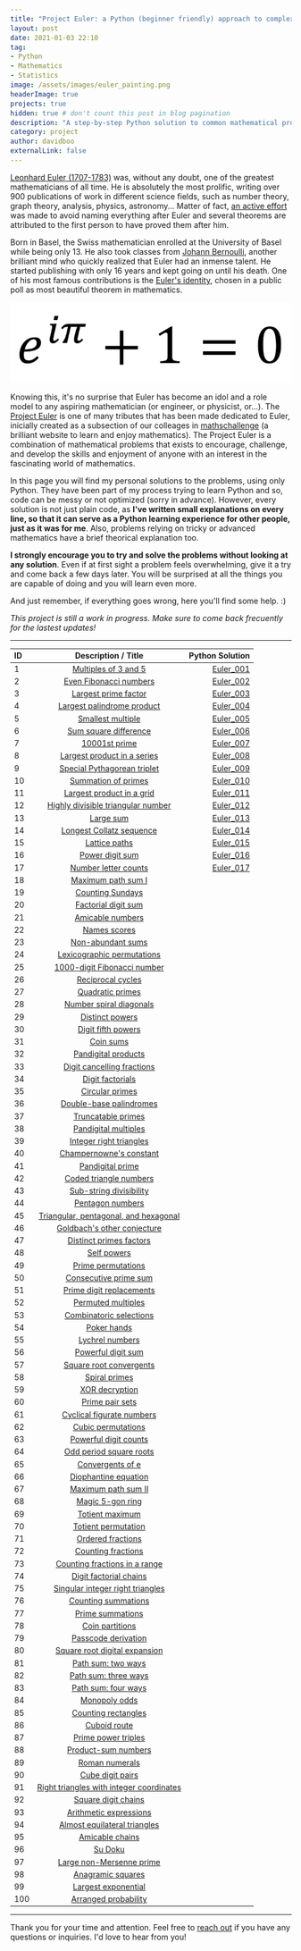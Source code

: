```yaml
---
title: "Project Euler: a Python (beginner friendly) approach to complex mathematical challenges"
layout: post
date: 2021-01-03 22:10
tag:
- Python
- Mathematics
- Statistics
image: /assets/images/euler_painting.png
headerImage: true
projects: true
hidden: true # don't count this post in blog pagination
description: "A step-by-step Python solution to common mathematical problems."
category: project
author: davidboo
externalLink: false
---
```

  
[Leonhard Euler (1707-1783)](https://www.euler-foundation.org/?page_id=45) was, without any doubt, one of the greatest mathematicians of all time. He is absolutely the most prolific, writing over 900 publications of work in different science fields, such as number theory, graph theory, analysis, physics, astronomy... Matter of fact, [an active effort](https://en.wikipedia.org/wiki/List_of_things_named_after_Leonhard_Euler) was made to avoid naming everything after Euler and several theorems are attributed to the first person to have proved them after him. 

Born in Basel, the Swiss mathematician enrolled at the University of Basel while being only 13. He also took classes from [Johann Bernoulli](https://en.wikipedia.org/wiki/Johann_Bernoulli), another brilliant mind who quickly realized that Euler had an inmense talent. He started publishing with only 16 years and kept going on until his death. One of his most famous contributions is the [Euler's identity](https://plus.maths.org/content/maths-minute-eulers-identity), chosen in a public poll as most beautiful theorem in mathematics.

<p align="center">
  <img src="https://github.com/David-boo/David-Boo.github.io/blob/gh-pages/assets/images/euler_identity.png?raw=true">
</p>

Knowing this, it's no surprise that Euler has become an idol and a role model to any aspiring mathematician (or engineer, or physicist, or...). The [Project Euler](https://projecteuler.net/) is one of many tributes that has been made dedicated to Euler, inicially created as a subsection of our colleages in [mathschallenge](mathschallenge.net) (a brilliant website to learn and enjoy mathematics). <span class="evidence">The Project Euler is a combination of mathematical problems that exists to encourage, challenge, and develop the skills and enjoyment of anyone with an interest in the fascinating world of mathematics.</span>

In this page you will find my personal solutions to the problems, using only Python. They have been part of my process trying to learn Python and so, code can be messy or not optimized (sorry in advance). <span class="evidence"> However, every solution is not just plain code, as **I've written small explanations on every line, so that it can serve as a Python learning experience for other people, just as it was for me**.</span> Also, problems relying on tricky or advanced mathematics have a brief theorical explanation too. 

**I strongly encourage you to try and solve the problems without looking at any solution**. Even if at first sight a problem feels overwhelming, give it a try and come back a few days later. You will be surprised at all the things you are capable of doing and you will learn even more. 

And just remember, if everything goes wrong, here you'll find some help. :)

_This project is still a work in progress. Make sure to come back frecuently for the lastest updates!_

---
    
|ID|&nbsp;&nbsp;&nbsp;&nbsp;&nbsp;&nbsp;&nbsp;&nbsp;&nbsp;&nbsp;&nbsp;&nbsp;Description / Title&nbsp;&nbsp;&nbsp;&nbsp;&nbsp;&nbsp;&nbsp;&nbsp;&nbsp;&nbsp;&nbsp;&nbsp;|Python Solution|
|:-----|:-----:|-----:|
|1|[Multiples of 3 and 5](https://projecteuler.net/problem=1)|[Euler_001](https://github.com/David-boo/Euler/blob/main/Euler_001.py)|
|2|[Even Fibonacci numbers](https://projecteuler.net/problem=2)|[Euler_002](https://github.com/David-boo/Euler/blob/main/Euler_002.py)|
|3|[Largest prime factor](https://projecteuler.net/problem=3)|[Euler_003](https://github.com/David-boo/Euler/blob/main/Euler_003.py)|
|4|[Largest palindrome product](https://projecteuler.net/problem=4)|[Euler_004](https://github.com/David-boo/Euler/blob/main/Euler_004.py)|
|5|[Smallest multiple](https://projecteuler.net/problem=5)|[Euler_005](https://github.com/David-boo/Euler/blob/main/Euler_005.py)|
|6|[Sum square difference](https://projecteuler.net/problem=6)|[Euler_006](https://github.com/David-boo/Euler/blob/main/Euler_006.py)|
|7|[10001st prime](https://projecteuler.net/problem=7)|[Euler_007](https://github.com/David-boo/Euler/blob/main/Euler_007.py)|
|8|[Largest product in a series](https://projecteuler.net/problem=8)|[Euler_008](https://github.com/David-boo/Euler/blob/main/Euler_008.py)|
|9|[Special Pythagorean triplet](https://projecteuler.net/problem=9)|[Euler_009](https://github.com/David-boo/Euler/blob/main/Euler_009.py)|
|10|[Summation of primes](https://projecteuler.net/problem=10)|[Euler_010](https://github.com/David-boo/Euler/blob/main/Euler_010.py)|
|11|[Largest product in a grid](https://projecteuler.net/problem=11)|[Euler_011](https://github.com/David-boo/Euler/blob/main/Euler_011.py)|
|12|[Highly divisible triangular number](https://projecteuler.net/problem=12)|[Euler_012](https://github.com/David-boo/Euler/blob/main/Euler_012.py)|
|13|[Large sum](https://projecteuler.net/problem=13)|[Euler_013](https://github.com/David-boo/Euler/blob/main/Euler_013.py)|
|14|[Longest Collatz sequence](https://projecteuler.net/problem=14)|[Euler_014](https://github.com/David-boo/Euler/blob/main/Euler_014.py)|
|15|[Lattice paths](https://projecteuler.net/problem=15)|[Euler_015](https://github.com/David-boo/Euler/blob/main/Euler_015.py)|
|16|[Power digit sum](https://projecteuler.net/problem=16)|[Euler_016](https://github.com/David-boo/Euler/blob/main/Euler_016.py)|
|17|[Number letter counts](https://projecteuler.net/problem=17)|[Euler_017](https://github.com/David-boo/Euler/blob/main/Euler_017.py)|
|18|[Maximum path sum I](https://projecteuler.net/problem=18)||
|19|[Counting Sundays](https://projecteuler.net/problem=19)||
|20|[Factorial digit sum](https://projecteuler.net/problem=20)||
|21|[Amicable numbers](https://projecteuler.net/problem=21)||
|22|[Names scores](https://projecteuler.net/problem=22)||
|23|[Non-abundant sums](https://projecteuler.net/problem=23)||
|24|[Lexicographic permutations](https://projecteuler.net/problem=24)||
|25|[1000-digit Fibonacci number](https://projecteuler.net/problem=25)||
|26|[Reciprocal cycles](https://projecteuler.net/problem=26)||
|27|[Quadratic primes](https://projecteuler.net/problem=27)||
|28|[Number spiral diagonals](https://projecteuler.net/problem=28)||
|29|[Distinct powers](https://projecteuler.net/problem=29)||
|30|[Digit fifth powers](https://projecteuler.net/problem=30)||
|31|[Coin sums](https://projecteuler.net/problem=31)||
|32|[Pandigital products](https://projecteuler.net/problem=32)||
|33|[Digit cancelling fractions](https://projecteuler.net/problem=33)||
|34|[Digit factorials](https://projecteuler.net/problem=34)||
|35|[Circular primes](https://projecteuler.net/problem=35)||
|36|[Double-base palindromes](https://projecteuler.net/problem=36)||
|37|[Truncatable primes](https://projecteuler.net/problem=37)||
|38|[Pandigital multiples](https://projecteuler.net/problem=38)||
|39|[Integer right triangles](https://projecteuler.net/problem=39)||
|40|[Champernowne's constant](https://projecteuler.net/problem=40)||
|41|[Pandigital prime](https://projecteuler.net/problem=41)||
|42|[Coded triangle numbers](https://projecteuler.net/problem=42)||
|43|[Sub-string divisibility](https://projecteuler.net/problem=43)||
|44|[Pentagon numbers](https://projecteuler.net/problem=44)||
|45|[Triangular, pentagonal, and hexagonal](https://projecteuler.net/problem=45)||
|46|[Goldbach's other conjecture](https://projecteuler.net/problem=46)||
|47|[Distinct primes factors](https://projecteuler.net/problem=47)||
|48|[Self powers](https://projecteuler.net/problem=48)||
|49|[Prime permutations](https://projecteuler.net/problem=49)||
|50|[Consecutive prime sum](https://projecteuler.net/problem=50)||
|51|[Prime digit replacements](https://projecteuler.net/problem=51)||
|52|[Permuted multiples](https://projecteuler.net/problem=52)||
|53|[Combinatoric selections](https://projecteuler.net/problem=53)||
|54|[Poker hands](https://projecteuler.net/problem=54)||
|55|[Lychrel numbers](https://projecteuler.net/problem=55)||
|56|[Powerful digit sum](https://projecteuler.net/problem=56)||
|57|[Square root convergents](https://projecteuler.net/problem=57)||
|58|[Spiral primes](https://projecteuler.net/problem=58)||
|59|[XOR decryption](https://projecteuler.net/problem=59)||
|60|[Prime pair sets](https://projecteuler.net/problem=60)||
|61|[Cyclical figurate numbers](https://projecteuler.net/problem=61)||
|62|[Cubic permutations](https://projecteuler.net/problem=62)||
|63|[Powerful digit counts](https://projecteuler.net/problem=63)||
|64|[Odd period square roots](https://projecteuler.net/problem=64)||
|65|[Convergents of e](https://projecteuler.net/problem=65)||
|66|[Diophantine equation](https://projecteuler.net/problem=66)||
|67|[Maximum path sum II](https://projecteuler.net/problem=67)||
|68|[Magic 5-gon ring](https://projecteuler.net/problem=68)||
|69|[Totient maximum](https://projecteuler.net/problem=69)||
|70|[Totient permutation](https://projecteuler.net/problem=70)||
|71|[Ordered fractions](https://projecteuler.net/problem=71)||
|72|[Counting fractions](https://projecteuler.net/problem=72)||
|73|[Counting fractions in a range](https://projecteuler.net/problem=73)||
|74|[Digit factorial chains](https://projecteuler.net/problem=74)||
|75|[Singular integer right triangles](https://projecteuler.net/problem=75)||
|76|[Counting summations](https://projecteuler.net/problem=76)||
|77|[Prime summations](https://projecteuler.net/problem=77)||
|78|[Coin partitions](https://projecteuler.net/problem=78)||
|79|[Passcode derivation](https://projecteuler.net/problem=79)||
|80|[Square root digital expansion](https://projecteuler.net/problem=80)||
|81|[Path sum: two ways](https://projecteuler.net/problem=81)||
|82|[Path sum: three ways](https://projecteuler.net/problem=82)||
|83|[Path sum: four ways](https://projecteuler.net/problem=83)||
|84|[Monopoly odds](https://projecteuler.net/problem=84)||
|85|[Counting rectangles](https://projecteuler.net/problem=85)||
|86|[Cuboid route](https://projecteuler.net/problem=86)||
|87|[Prime power triples](https://projecteuler.net/problem=87)||
|88|[Product-sum numbers](https://projecteuler.net/problem=88)||
|89|[Roman numerals](https://projecteuler.net/problem=89)||
|90|[Cube digit pairs](https://projecteuler.net/problem=90)||
|91|[Right triangles with integer coordinates](https://projecteuler.net/problem=91)||
|92|[Square digit chains](https://projecteuler.net/problem=92)||
|93|[Arithmetic expressions](https://projecteuler.net/problem=93)||
|94|[Almost equilateral triangles](https://projecteuler.net/problem=94)||
|95|[Amicable chains](https://projecteuler.net/problem=95)||
|96|[Su Doku](https://projecteuler.net/problem=96)||
|97|[Large non-Mersenne prime](https://projecteuler.net/problem=97)||
|98|[Anagramic squares](https://projecteuler.net/problem=98)||
|99|[Largest exponential](https://projecteuler.net/problem=99)||
|100|[Arranged probability](https://projecteuler.net/problem=100)||

---

Thank you for your time and attention. Feel free to [reach out](https://david-boo.github.io/) if you have any questions or inquiries. I'd love to hear from you!
